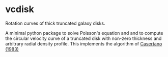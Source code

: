 # vcdisk

Rotation curves of thick truncated galaxy disks.

A minimal python package to solve Poisson's equation and and to compute the circular
velocity curve of a truncated disk with non-zero thickness and arbitrary radial
density profile. This implements the algorithm of
[Casertano (1983)](https://ui.adsabs.harvard.edu/abs/1983MNRAS.203..735C)
